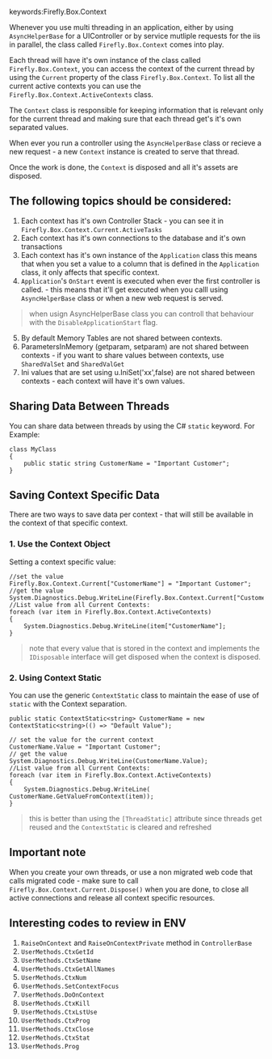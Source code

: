﻿keywords:Firefly.Box.Context

Whenever you use multi threading in an application, either by using `AsyncHelperBase` for a UIController or by service mutliple requests for the iis in parallel, the class called `Firefly.Box.Context` comes into play.

Each thread will have it's own instance of the class called `Firefly.Box.Context`, you can access the context of the current thread by using the `Current` property of the class `Firefly.Box.Context`.
To list all the current active contexts you can use the `Firefly.Box.Context.ActiveContexts` class.

The `Context` class is responsible for keeping information that is relevant only for the current thread and making sure that each thread get's it's own separated values.

When ever you run a controller using the `AsyncHelperBase` class or recieve a new request - a new `Context` instance is created to serve that thread.

Once the work is done, the `Context` is disposed and all it's assets are disposed.

## The following topics should be considered:
1. Each context has it's own Controller Stack - you can see it in `Firefly.Box.Context.Current.ActiveTasks`
2. Each context has it's own connections to the database and it's own transactions
3. Each context has it's own instance of the `Application` class this means that when you set a value to a column that is defined in the `Application` class, it only affects that specific context.
4. `Application`'s `OnStart` event is executed when ever the first controller is called. - this means that it'll get executed when you calll using `AsyncHelperBase` class or when a new web request is served.
> when usign AsyncHelperBase class you can controll that behaviour with the `DisableApplicationStart` flag.

5. By default Memory Tables are not shared between contexts.
6. ParametersInMemory (getparam, setparam) are not shared between contexts - if you want to share values between contexts, use `SharedValSet` and `SharedValGet`
7. Ini values that are set using u.IniSet('xx',false) are not shared between contexts - each context will have it's own values.

## Sharing Data Between Threads
You can share data between threads by using the C# `static` keyword.
For Example:
```csdiff
class MyClass
{
	public static string CustomerName = "Important Customer";
}
```

## Saving Context Specific Data
There are two ways to save data per context - that will still be available in the context of that specific context.
### 1. Use the Context Object
Setting a context specific value:
```csdiff
//set the value
Firefly.Box.Context.Current["CustomerName"] = "Important Customer";
//get the value
System.Diagnostics.Debug.WriteLine(Firefly.Box.Context.Current["CustomerName"]);
//List value from all Current Contexts:
foreach (var item in Firefly.Box.Context.ActiveContexts)
{
    System.Diagnostics.Debug.WriteLine(item["CustomerName"];
}
```
> note that every value that is stored in the context and implements the `IDisposable` interface will get disposed when the context is disposed.
### 2. Using Context Static
You can use the generic `ContextStatic` class to maintain the ease of use of `static` with the Context separation.
```csdiff
public static ContextStatic<string> CustomerName = new ContextStatic<string>(() => "Default Value");
```

```csdiff
// set the value for the current context
CustomerName.Value = "Important Customer";
// get the value
System.Diagnostics.Debug.WriteLine(CustomerName.Value);
//List value from all Current Contexts:
foreach (var item in Firefly.Box.Context.ActiveContexts)
{
    System.Diagnostics.Debug.WriteLine( CustomerName.GetValueFromContext(item));
}
```
> this is better than using the `[ThreadStatic]` attribute since threads get reused and the `ContextStatic` is cleared and refreshed

## Important note
When you create your own threads, or use a non migrated web code that calls migrated code - make sure to call `Firefly.Box.Context.Current.Dispose()` when you are done, to close all active connections and release all context specific resources.


## Interesting codes to review in ENV
1. `RaiseOnContext` and `RaiseOnContextPrivate` method in `ControllerBase`
2. `UserMethods.CtxGetId`
3. `UserMethods.CtxSetName`
4. `UserMethods.CtxGetAllNames`
5. `UserMethods.CtxNum`
6. `UserMethods.SetContextFocus`
7. `UserMethods.DoOnContext`
8. `UserMethods.CtxKill`
9. `UserMethods.CtxLstUse`
10. `UserMethods.CtxProg`
11. `UserMethods.CtxClose`
12. `UserMethods.CtxStat`
13. `UserMethods.Prog`